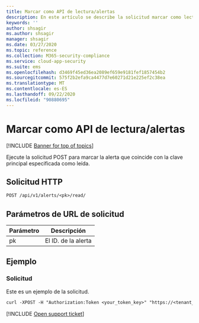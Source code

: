 ```yaml
---
title: Marcar como API de lectura/alertas
description: En este artículo se describe la solicitud marcar como lectura en la API de alertas de Cloud App Security.
keywords: ''
author: shsagir
ms.author: shsagir
manager: shsagir
ms.date: 03/27/2020
ms.topic: reference
ms.collection: M365-security-compliance
ms.service: cloud-app-security
ms.suite: ems
ms.openlocfilehash: d3469f45ed36ea2089ef659e9181fef1857454b2
ms.sourcegitcommit: 575f2b2efa9ca4477d7e60271d21e225ef2c38ea
ms.translationtype: MT
ms.contentlocale: es-ES
ms.lasthandoff: 09/22/2020
ms.locfileid: "90880695"
---
```

# <a name="mark-as-read---alerts-api"></a>Marcar como API de lectura/alertas

[!INCLUDE [Banner for top of topics](includes/banner.md)]

Ejecute la solicitud POST para marcar la alerta que coincide con la clave principal especificada como leída.

## <a name="http-request"></a>Solicitud HTTP

```rest
POST /api/v1/alerts/<pk>/read/
```

## <a name="request-url-parameters"></a>Parámetros de URL de solicitud

| Parámetro | Descripción |
| --- | --- |
| pk | El ID. de la alerta |

## <a name="example"></a>Ejemplo

### <a name="request"></a>Solicitud

Este es un ejemplo de la solicitud.

```rest
curl -XPOST -H "Authorization:Token <your_token_key>" "https://<tenant_id>.<tenant_region>.contoso.com/api/v1/alerts/<pk>/read/"
```

[!INCLUDE [Open support ticket](includes/support.md)]
